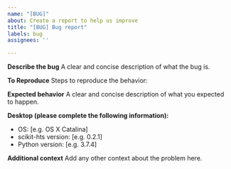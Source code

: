 ```yaml
---
name: "[BUG]"
about: Create a report to help us improve
title: "[BUG] Bug report"
labels: bug
assignees: ''

---
```


**Describe the bug**
A clear and concise description of what the bug is.

**To Reproduce**
Steps to reproduce the behavior:

**Expected behavior**
A clear and concise description of what you expected to happen.


**Desktop (please complete the following information):**
 - OS: [e.g. OS X Catalina]
 - scikit-hts version: [e.g. 0.2.1]
- Python version: [e.g. 3.7.4]

**Additional context**
Add any other context about the problem here.
